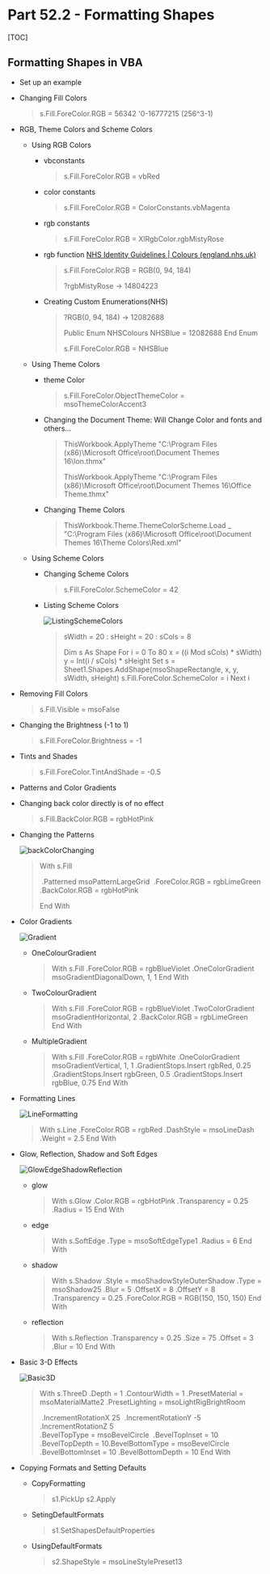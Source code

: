 # Part 52.2 - Formatting Shapes

[TOC]

## Formatting Shapes in VBA

- Set up an example

- Changing Fill Colors

  > s.Fill.ForeColor.RGB = 56342	 '0-16777215 (256^3-1)

- RGB, Theme Colors and Scheme Colors

  - Using RGB Colors

    - vbconstants

      > s.Fill.ForeColor.RGB = vbRed

    - color constants

      >  s.Fill.ForeColor.RGB = ColorConstants.vbMagenta

    - rgb constants

      > s.Fill.ForeColor.RGB = XlRgbColor.rgbMistyRose

    - rgb function [NHS Identity Guidelines | Colours (england.nhs.uk)](https://www.england.nhs.uk/nhsidentity/identity-guidelines/colours/)

      > s.Fill.ForeColor.RGB = RGB(0, 94, 184)
      >
      > ?rgbMistyRose -> 14804223 
      >
      
    - Creating Custom Enumerations(NHS)
    
      > ?RGB(0, 94, 184) -> 12082688 
      >
      > Public Enum NHSColours
      >     NHSBlue = 12082688
      > End Enum
      >
      > s.Fill.ForeColor.RGB = NHSBlue
    
  - Using Theme Colors
  
    - theme Color
  
      > s.Fill.ForeColor.ObjectThemeColor = msoThemeColorAccent3
  
    - Changing the Document Theme: Will Change Color and fonts and others...
  
      > ThisWorkbook.ApplyTheme "C:\Program Files (x86)\Microsoft Office\root\Document Themes 16\Ion.thmx"
      >
      > ThisWorkbook.ApplyTheme "C:\Program Files (x86)\Microsoft Office\root\Document Themes 16\Office Theme.thmx"
  
    - Changing Theme Colors
  
      > ThisWorkbook.Theme.ThemeColorScheme.Load _
      >         "C:\Program Files (x86)\Microsoft Office\root\Document Themes 16\Theme Colors\Red.xml"
  
  - Using Scheme Colors
  
    - Changing Scheme Colors
  
      > s.Fill.ForeColor.SchemeColor = 42
  
    - Listing Scheme Colors
  
      ![ListingSchemeColors](../images/ListingSchemeColors.PNG)
  
      
  
      > sWidth = 20 : sHeight  = 20 : sCols = 8
      >
      > Dim s As Shape
      >     For i = 0 To 80
      >         x = ((i Mod sCols) * sWidth)
      >         y = Int(i / sCols) * sHeight
      >         Set s = Sheet1.Shapes.AddShape(msoShapeRectangle, x, y, sWidth, sHeight)
      >     s.Fill.ForeColor.SchemeColor = i
      > Next i
  
- Removing Fill Colors

  > s.Fill.Visible = msoFalse

- Changing the Brightness (-1 to 1)

  > s.Fill.ForeColor.Brightness = -1

- Tints and Shades

  > s.Fill.ForeColor.TintAndShade = -0.5

- Patterns and Color Gradients

- Changing back color directly is of no effect

  > s.Fill.BackColor.RGB = rgbHotPink

- Changing the Patterns

  ![backColorChanging](../images/backColorChanging.PNG)

  >  With s.Fill
  >
  > ​    .Patterned msoPatternLargeGrid
  > ​    .ForeColor.RGB = rgbLimeGreen
  > ​    .BackColor.RGB = rgbHotPink
  >
  > End With

- Color Gradients

  ![Gradient](../images/Gradient.PNG)

  - OneColourGradient

    > With s.Fill
    >         .ForeColor.RGB = rgbBlueViolet
    >         .OneColorGradient msoGradientDiagonalDown, 1, 1
    >     End With

  - TwoColourGradient

    > With s.Fill
    >         .ForeColor.RGB = rgbBlueViolet
    >         .TwoColorGradient msoGradientHorizontal, 2
    >         .BackColor.RGB = rgbLimeGreen
    >     End With

  - MultipleGradient

    > With s.Fill
    >         .ForeColor.RGB = rgbWhite
    >         .OneColorGradient msoGradientVertical, 1, 1
    >         .GradientStops.Insert rgbRed, 0.25
    >         .GradientStops.Insert rgbGreen, 0.5
    >         .GradientStops.Insert rgbBlue, 0.75
    >     End With



- Formatting Lines

  ![LineFormatting](../images/LineFormatting.PNG)

  > With s.Line
  >         .ForeColor.RGB = rgbRed
  >         .DashStyle = msoLineDash
  >         .Weight = 2.5
  >     End With

- Glow, Reflection, Shadow and Soft Edges

  ![GlowEdgeShadowReflection](../images/GlowEdgeShadowReflection.PNG)

  - glow

    > With s.Glow
    >         .Color.RGB = rgbHotPink
    >         .Transparency = 0.25
    >         .Radius = 15
    >     End With

  - edge

    > With s.SoftEdge
    >         .Type = msoSoftEdgeType1
    >         .Radius = 6
    >     End With

  - shadow

    > With s.Shadow
    >         .Style = msoShadowStyleOuterShadow
    >         .Type = msoShadow25
    >         .Blur = 5
    >         .OffsetX = 8
    >         .OffsetY = 8
    >         .Transparency = 0.25
    >         .ForeColor.RGB = RGB(150, 150, 150)
    >     End With

  - reflection

    > With s.Reflection
    >         .Transparency = 0.25
    >         .Size = 75
    >         .Offset = 3
    >         .Blur = 10
    >     End With

- Basic 3-D Effects

  ![Basic3D](../images/Basic3D.PNG)

  > With s.ThreeD
  >         .Depth = 1
  >         .ContourWidth = 1
  >         .PresetMaterial = msoMaterialMatte2
  >         .PresetLighting = msoLightRigBrightRoom
  >         
  >
  > ​    .IncrementRotationX 25
  > ​    .IncrementRotationY -5
  > ​    .IncrementRotationZ 5
  > ​    
  > ​    .BevelTopType = msoBevelCircle
  > ​    .BevelTopInset = 10
  > ​    .BevelTopDepth = 10
  > ​    .BevelBottomType = msoBevelCircle
  > ​    .BevelBottomInset = 10
  > ​    .BevelBottomDepth = 10
  > End With

- Copying Formats and Setting Defaults  

  - CopyFormatting

    > s1.PickUp
    >     s2.Apply

  - SetingDefaultFormats

    > s1.SetShapesDefaultProperties

  - UsingDefaultFormats

    > s2.ShapeStyle = msoLineStylePreset13
